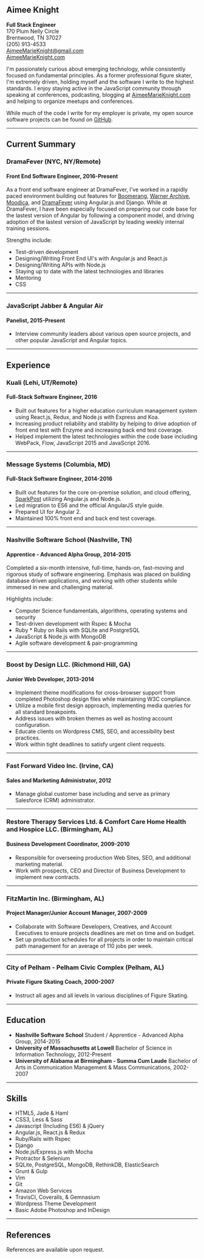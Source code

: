 ## Aimee Knight

**Full Stack Engineer**  
170 Plum Nelly Circle  
Brentwood, TN 37027  
(205) 913-4533  
AimeeMarieKnight@gmail.com  
[AimeeMarieKnight.com](http://aimeemarieknight.com/)

I'm passionately curious about emerging technology, while consistently focused on fundamental principles. As a former professional figure skater, I'm extremely driven, holding myself and the software I write to the highest standards. I enjoy staying active in the JavaScript community through speaking at conferences, podcasting, blogging at [AimeeMarieKnight.com](http://aimeemarieknight.com/) and helping to organize meetups and conferences.

While much of the code I write for my employer is private, my open source software projects can be found on [GitHub](https://github.com/aimeeknight).

***
Current Summary
---------------

### **DramaFever** (NYC, NY/Remote)
#### **Front End Software Engineer, 2016-Present**

As a front end software engineer at DramaFever, I've worked in a rapidly paced environment building out features for [Boomerang](https://www.boomerang.com/), [Warner Archive](https://www.warnerarchive.com/), [Moodica](https://www.moodica.com/), and [DramaFever](https://www.dramafever.com/) using Angular.js and Django. While at DramaFever, I have been especially focused on preparing our code base for the lastest version of Angular by following a component model, and driving adoption of the lastest version of JavaScript by leading weekly internal training sessions.

Strengths include:

*  Test-driven development
*  Designing/Writing Front End UI's with Angular.js and React.js
*  Designing/Writing APIs with Node.js
*  Staying up to date with the latest technologies and libraries
*  Mentoring
*  CSS

***

### **JavaScript Jabber & Angular Air**
#### **Panelist, 2015-Present**

- Interview community leaders about various open source projects, and other popular JavaScript and Angular topics.

***
Experience
---------------

### **Kuali** (Lehi, UT/Remote)
#### **Full-Stack Software Engineer, 2016**

- Built out features for a higher education curriculum management system using React.js, Redux, and Node.js with Express and Koa.
- Increasing product reliability and stability by helping to drive adoption of front end test with Enzyme and increasing back end test coverage.
- Helped implement the latest technologies within the code base including WebPack, Flow, JavaScript 2015 and JavaScript 2016. 

***

### **Message Systems** (Columbia, MD)
#### **Full-Stack Software Engineer, 2014-2016**

- Built out features for the core on-premise solution, and cloud offering, [SparkPost](https://www.sparkpost.com/) utilizing Angular.js and Node.js. 
- Led migration to ES6 and the official AngularJS style guide.
- Prepared UI for Angular 2.
- Maintained 100% front end and back end test coverage.

***

### **Nashville Software School** (Nashville, TN)
#### **Apprentice - Advanced Alpha Group, 2014-2015**

Completed a six-month intensive, full-time, hands-on, fast-moving and rigorous study of software engineering. Emphasis was placed on building database driven applications, and working with other students while immersed in new and challenging material.  

Highlights include: 
- Computer Science fundamentals, algorithms, operating systems and security
- Test-driven development with Rspec & Mocha
- Ruby * Ruby on Rails with SQLite and PostgreSQL
- JavaScript & Node.js with MongoDB
- Agile software development & pair-programming

***

### **Boost by Design LLC.** (Richmond Hill, GA)
#### **Junior Web Developer, 2013-2014**

- Implement theme modifications for cross-browser support from completed Photoshop design files while maintaining W3C compliance.
- Utilize a mobile first design approach, implementing media queries for all standard breakpoints.
- Address issues with broken themes as well as hosting account configuration.
- Educate clients on Wordpress CMS, SEO, and accessibility best practices.
- Work within tight deadlines to satisfy urgent client requests.

***

### **Fast Forward Video Inc.** (Irvine, CA)
#### **Sales and Marketing Administrator, 2012**

- Manage global customer base including and serve as primary Salesforce (CRM) administrator.

***

### **Restore Therapy Services Ltd. & Comfort Care Home Health and Hospice LLC.** (Birmingham, AL)
#### **Business Development Coordinator, 2009-2010**

- Responsible for overseeing production Web Sites, SEO, and additional marketing material.
- Work with prospects, CEO and Director of Business Development to implement new contracts.

***

### **FitzMartin Inc.** (Birmingham, AL)
#### **Project Manager/Junior Account Manager, 2007-2009**

- Collaborate with Software Developers, Creatives, and Account Executives to ensure projects deadlines are met on time and on budget.
- Set up production schedules for all projects in order to maintain critical path management for an average of 110 jobs per week.

***

### **City of Pelham - Pelham Civic Complex** (Pelham, AL)
#### **Private Figure Skating Coach, 2000-2007**

- Instruct all ages and all levels in various disciplines of Figure Skating.

***
Education
---------

* **Nashville Software School** Student / Apprentice - Advanced Alpha Group, 2014-2015
* **University of Massachusetts at Lowell** Bachelor of Science in Information Technology, 2012-Present
* **University of Alabama at Birmingham  - Summa Cum Laude** Bachelor of Arts in Communication Management & Mass Communications, 2002-2007

***
Skills
------

*  HTML5, Jade & Haml
*  CSS3, Less & Sass
*  Javascript (Including ES6) & jQuery
*  Angular.js, React.js & Redux
*  Ruby/Rails with Rspec
*  Django
*  Node.js/Express.js with Mocha
*  Protractor & Selenium
*  SQLite, PostgreSQL, MongoDB, RethinkDB, ElasticSearch
*  Grunt & Gulp
*  Vim
*  Git
*  Amazon Web Services
*  TravisCI, Coveralls, & Gemnasium
*  Wordpress Theme Development
*  Basic Adobe Photoshop and InDesign

***
References
------
References are available upon request.
